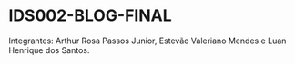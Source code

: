 # IDS002-BLOG-FINAL
Integrantes:
Arthur Rosa Passos Junior, Estevão Valeriano Mendes e Luan Henrique dos Santos.

